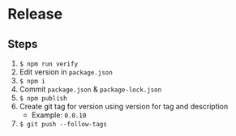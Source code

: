 # Release

## Steps

1. `$ npm run verify`
1. Edit version in `package.json`
1. `$ npm i`
1. Commit `package.json` & `package-lock.json`
1. `$ npm publish`
1. Create git tag for version using version for tag and description
   - Example: `0.0.10`
1. `$ git push --follow-tags`
